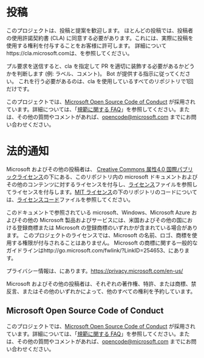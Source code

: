 # <a name="contributing"></a>投稿

このプロジェクトは、投稿と提案を歓迎します。  ほとんどの投稿では、投稿者の使用許諾契約書 (CLA) に同意する必要があります。これには、実際に投稿を使用する権利を付与することをお客様に許可します。 詳細についてhttps://cla.microsoft.comは、を参照してください。

プル要求を送信すると、cla を指定して PR を適切に装飾する必要があるかどうかを判断します (例: ラベル、コメント)。 Bot が提供する指示に従ってください。 これを行う必要があるのは、cla を使用しているすべてのリポジトリで1回だけです。

このプロジェクトでは、[Microsoft Open Source Code of Conduct](https://opensource.microsoft.com/codeofconduct/) が採用されています。詳細については、「[規範に関する FAQ](https://opensource.microsoft.com/codeofconduct/faq/)」を参照してください。または、その他の質問やコメントがあれば、[opencode@microsoft.com](mailto:opencode@microsoft.com) までにお問い合わせください。

# <a name="legal-notices"></a>法的通知

Microsoft およびその他の投稿者は、 [Creative Commons 属性4.0 国際パブリックライセンス](https://creativecommons.org/licenses/by/4.0/legalcode)の下にある、このリポジトリ内の microsoft ドキュメントおよびその他のコンテンツに対するライセンスを付与し、[ライセンス](LICENSE)ファイルを参照してライセンスを付与します。[MIT ライセンス](https://opensource.org/licenses/MIT)の下のリポジトリのコードについては、[ライセンスコード](LICENSE-CODE)ファイルを参照してください。

このドキュメントで参照されている microsoft、Windows、Microsoft Azure およびその他の Microsoft 製品およびサービスには、米国およびその他の国における登録商標または Microsoft の登録商標のいずれかが含まれている場合があります。
このプロジェクトのライセンスでは、Microsoft の名前、ロゴ、商標を使用する権限が付与されることはありません。
Microsoft の商標に関する一般的なガイドラインはhttp://go.microsoft.com/fwlink/?LinkID=254653、にあります。

プライバシー情報は、にあります。https://privacy.microsoft.com/en-us/

Microsoft およびその他の投稿者は、それぞれの著作権、特許、または商標、禁反言、またはその他のいずれかによって、他のすべての権利を予約しています。

## <a name="microsoft-open-source-code-of-conduct"></a>Microsoft Open Source Code of Conduct
このプロジェクトでは、[Microsoft Open Source Code of Conduct](https://opensource.microsoft.com/codeofconduct/) が採用されています。詳細については、「[規範に関する FAQ](https://opensource.microsoft.com/codeofconduct/faq/)」を参照してください。または、その他の質問やコメントがあれば、[opencode@microsoft.com](mailto:opencode@microsoft.com) までにお問い合わせください。
